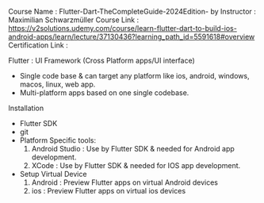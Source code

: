 Course Name : Flutter-Dart-TheCompleteGuide-2024Edition- by
Instructor : Maximilian Schwarzmüller
Course Link : https://v2solutions.udemy.com/course/learn-flutter-dart-to-build-ios-android-apps/learn/lecture/37130436?learning_path_id=5591618#overview
Certification Link :

Flutter : UI Framework (Cross Platform apps/UI interface)

- Single code base & can target any platform like ios, android, windows, macos, linux, web app.
- Multi-platform apps based on one single codebase.

Installation

- Flutter SDK
- git
- Platform Specific tools:
  1. Android Studio : Use by Flutter SDK & needed for Android app development.
  2. XCode : Use by Flutter SDK & needed for IOS app development.
- Setup Virtual Device
  1. Android : Preview Flutter apps on virtual Android devices
  2. ios : Preview Flutter apps on virtual ios devices
